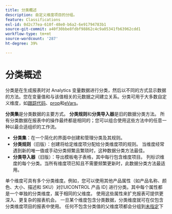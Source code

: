 ```yaml
---
title: 分类概述
description: 自定义维度项目的分组。
feature: Classifications
exl-id: 0d2c77ea-610f-48e0-b6a2-6e91794783b1
source-git-commit: a40f30bbe8fdbf98862c4c9a05341fb63962cdd1
workflow-type: tm+mt
source-wordcount: '287'
ht-degree: 39%

---
```


# 分类概述

分类是在生成报表时对 Analytics 变量数据进行分类，然后以不同的方式显示数据的方法。您在变量值和与该值相关的元数据之间建立关系。分类可用于大多数自定义维度，如[跟踪代码](/help/components/dimensions/tracking-code.md)、[prop](/help/components/dimensions/prop.md)和[eVars](/help/components/dimensions/evar.md)。

**分类集**&#x200B;是分类数据的主要方式。 **分类规则**&#x200B;和&#x200B;**分类导入器**&#x200B;是旧的数据分类方法。 所有分类数据在报表中的操作最终都是相同的；您可以组合使用这些方法中的任意一种以最合适组织的工作流。

* **分类集**：在一个简化的界面中创建和管理分类及其规则。
* **分类规则**（旧版）：创建将给定维度项分配给分类维度项的规则。 当维度经常遇到新的唯一值或手动分类频繁且繁琐时，这种数据分类方法最佳。
* **分类导入器**（旧版）：导出模板电子表格，其中每行包含维度项目。 列标识维度的每个分类。当所有维度项已知且不需要频繁更新时，此数据分类方法最适用。

单个维度可具有多个分类维度。例如，您可以使用其他产品属性（如产品名称、颜色、大小、描述和 SKU）对[!UICONTROL 产品 ID] 进行分类。其中每个属性都是一个单独的分类维度，属于相同的父维度。 使用这些属性来扩充报表可提供更深入、更复杂的报表机会。 一旦某个维度包含分类数据，分类维度就可在仅包含分类维度项目的报表中使用。 任何不包含分类值的父维度项都会分组到[未指定](/help/technotes/unspecified.md)下
